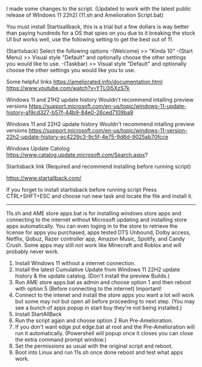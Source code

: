 <meta name="google-site-verification" content="Guvcpri3VY7BhPelKDT-Bd82vkQtRn_k36gpWPcbfTo" />

I made some changes to the script. (Updated to work with the latest public release of WIndows 11 22h2) 
(11.sh and Amelioration Script.bat) 

You must install Startisallback, this is a trial but a few dollars is way better than paying hundreds for a OS that spies on you due to it breaking the stock UI but works well, use the following setting to get the best out of 11.

(Startisback)
 Select the following options 
   -(Welcome) >> "Kinda 10" 
   -(Start Menu) >> Visual style "Default" and optionally choose the other settings you would like to use. 
   -(Taskbar) >> Visual style "Default" and optionally choose the other settings you would like you to use.

Some helpful links https://ameliorated.info/documentation.html https://www.youtube.com/watch?v=YTL0i5XzS7k

Windows 11 and 21H2 update history Wouldn't recommend intalling preview versions https://support.microsoft.com/en-us/topic/windows-11-update-history-a19cd327-b57f-44b9-84e0-26ced7109ba9

Windows 11 and 22H2 update history Wouldn't recommend intalling preview versions https://support.microsoft.com/en-us/topic/windows-11-version-22h2-update-history-ec4229c3-9c5f-4e75-9d6d-9025ab70fcce

Windows Update Catolog https://www.catalog.update.microsoft.com/Search.aspx?

Startisback link (Required and recommend installing before running script)

https://www.startallback.com/

If you forget to install startisback before running script Press CTRL+SHFT+ESC and choose run new task and locate the file and install it.

--------------------------------------------------------------------------------------------------------------------------------------------------

11s.sh and AME store apps.bat is for installing windows store apps and connecting to the internet without Microsoft updating and installing store apps automatically. You can even loging in to the store to retrieve the license for apps you purchased, apps tested DTS Unbound, Dolby access, Netflix, Qobuz, Razer controller app, Amazon Music, Spotify, and Candy Crush. Some apps may still not work like Minecraft and Roblox and will probably never work.

1. Install Windows 11 without a internet connection.
2. Install the latest Cumulative Update from Windows 11 22H2 update history & the update catalog. 
     (Don't install the preview Builds.)
3. Run AME store apps.bat as admin and choose option 1 and then reboot with option 5 (Before connecting to the internet) Important!
4. Connect to the intenet and install the store apps you want a lot will work but some may not but open all before proceeding to next step. 
    (You may see a bunch of apps popup in start buy they're not being installed.)
5. Install StartAllBack
6. Run the script again and choose option 2 Run Pre-Amelioration.
7. If you don't want edge put edge.bat at root and the Pre-Amelioration will run it automatically.
   (Powershell will popup once it closes you can close the extra command prompt window.)
9. Set the permissions as usual with the original script and reboot.
10. Boot into Linux and run 11s.sh once done reboot and test what apps work.

